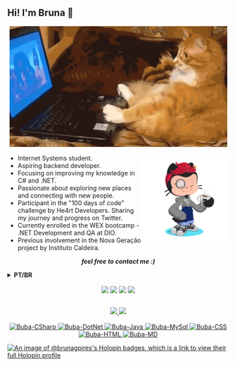 ## Hi! I'm Bruna 👋

<p align="center" heigth="200">
  <img src="./assets/gatinho.gif" />
</p>
<img align='right' src="./assets/octocat-1691074644357.png" width="200">

- Internet Systems student.
- Aspiring backend developer.
- Focusing on improving my knowledge in C# and .NET.
- Passionate about exploring new places and connecting with new people.
- Participant in the "100 days of code" challenge by He4rt Developers. Sharing my journey and progress on Twitter.
- Currently enrolled in the WEX bootcamp - .NET Development and QA at DIO.
- Previous involvement in the Nova Geração project by Instituto Caldeira.

<p align='center'><i><b>feel free to contact me :)</i></b>

 <details>
  <summary><b>PT/BR</b></summary>
    <h2>Olá, eu sou a Bruna</h2>

- Estudante de Sistemas para Internet.
- Estou interessada em desenvolvimento back-end.
- Focada em aprimorar meu conhecimento em C# e .NET.
- Adoro explorar novos lugares e conhecer novas pessoas.
- Participante do desafio "100 dias de código" pela Comunidade He4rt Developers. Compartilhando meu progresso no Twitter.
- Atualmente matriculado no bootcamp WEX - Desenvolvimento .NET e QA da DIO.
- Participei do Projeto Nova Geração do Instituto Caldeira.

<p align='center'><i><b>sinta-se livre para me contatar :)</i></b>

</summary>
</details>

<br>

<div align="center"> 
  <a href="https://twitter.com/burritosocks" target="_blank"><img src="https://img.shields.io/badge/Twitter-1DA1F2?style=for-the-badge&logo=twitter&logoColor=white"/></a>
  <a href="https://www.instagram.com/bubapigmeu/" target="_blank"><img src="https://img.shields.io/badge/-Instagram-%23E4405F?style=for-the-badge&logo=instagram&logoColor=white" target="_blank"/></a> 
  <a href="https://www.linkedin.com/in/bruna-pires-3117991a3/" target="_blank"><img src="https://img.shields.io/badge/-LinkedIn-%230077B5?style=for-the-badge&logo=linkedin&logoColor=white" target="_blank"/></a> 
  <a href = "mailto:bruna.gpires@hotmail.com"><img src="https://img.shields.io/badge/-Gmail-%23333?style=for-the-badge&logo=gmail&logoColor=white" target="_blank"/></a>
</div>

##
 <div align="center"> 
  <a href="https://github.com/BrunaGPires">
  <img height="180em" src="https://github-readme-stats.vercel.app/api?username=BrunaGPires&theme=dark&show_icons=true"/>
  <img height="180em" src="https://github-readme-stats.vercel.app/api/top-langs/?username=BrunaGPires&theme=dark&show_icons=true"/>
  <!--<img height="180em" src="https://100-dias-de-codigo-github-readme.vercel.app/?username=burritosocks"/>-->
</div>

<div style="display: inline_block" align="center"><br>
  <img alt="Buba-CSharp" src="https://img.shields.io/badge/C%23-239120?style=for-the-badge&logo=c-sharp&logoColor=white">
  <img alt="Buba-DotNet" src="https://img.shields.io/badge/.NET-5C2D91?style=for-the-badge&logo=.net&logoColor=white">
  <img alt="Buba-Java" src="https://img.shields.io/badge/Java-ED8B00?style=for-the-badge&logo=java&logoColor=white">
  <img alt="Buba-MySql" src="https://img.shields.io/badge/MySQL-005C84?style=for-the-badge&logo=mysql&logoColor=white">
  <img alt="Buba-CSS" src="https://img.shields.io/badge/CSS-239120?&style=for-the-badge&logo=css3&logoColor=white">
  <img alt="Buba-HTML" src="https://img.shields.io/badge/HTML-239120?style=for-the-badge&logo=html5&logoColor=white">
  <img alt="Buba-MD" src="https://img.shields.io/badge/markdown-%23000000.svg?style=for-the-badge&logo=markdown&logoColor=white">
</div>

[![An image of @brunagpires's Holopin badges, which is a link to view their full Holopin profile](https://holopin.me/brunagpires)](https://holopin.io/@brunagpires)
